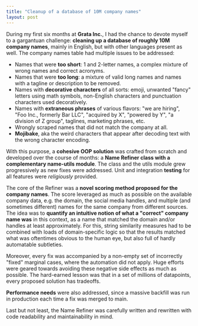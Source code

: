 ```yaml
---
title: "Cleanup of a database of 10M company names"
layout: post
---
```


During my first six months at **Grata Inc.**, I had the chance to devote myself to a gargantuan challenge: **cleaning up a database of roughly 10M company names**, mainly in English, but with other languages present as well. The company names table had multiple issues to be addressed:

- Names that were **too short**: 1 and 2-letter names, a complex mixture of wrong names and correct acronyms.
- Names that were **too long**: a mixture of valid long names and names with a tagline or description to be removed.
- Names with **decorative characters** of all sorts: emoji, unwanted "fancy" letters using math symbols, non-English characters and punctuation characters used decoratively.
- Names with **extraneous phrases** of various flavors: "we are hiring", "Foo Inc., formerly Bar LLC", "acquired by X", "powered by Y", "a division of Z group", taglines, marketing phrases, etc.
- Wrongly scraped names that did not match the company at all.
- **Mojibake**, aka the weird characters that appear after decoding text with the wrong character encoding.

With this purpose, a **cohesive OOP solution** was crafted from scratch and developed over the course of months: a **Name Refiner class with a complementary name-utils module**. The class and the utils module grew progressively as new fixes were addressed. Unit and integration **testing** for all features were *religiously* provided.

The core of the Refiner was a **novel scoring method proposed for the company names**. The score leveraged as much as possible on the available company data, e.g. the domain, the social media handles, and multiple (and sometimes different) names for the same company from different sources. The idea was to **quantify an intuitive notion of what a "correct" company name was** in this context, as a name that matched the domain and/or handles at least approximately. For this, string similarity measures had to be combined with loads of domain-specific logic so that the results matched what was oftentimes obvious to the human eye, but also full of hardly automatable subtleties.

Moreover, every fix was accompanied by a non-empty set of incorrectly "fixed" marginal cases, where the automation did not apply. Huge efforts were geared towards avoiding these negative side effects as much as possible. The hard-earned lesson was that in a set of millions of datapoints, every proposed solution has tradeoffs.

**Performance needs** were also addressed, since a massive backfill was run in production each time a fix was merged to main.

Last but not least, the Name Refiner was carefully written and rewritten with code readability and maintainability in mind.

